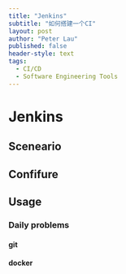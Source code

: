 ```yaml
---
title: "Jenkins"
subtitle: "如何搭建一个CI"
layout: post
author: "Peter Lau"
published: false
header-style: text
tags:
  - CI/CD
  - Software Engineering Tools
---
```


# Jenkins

## Sceneario


## Confifure




## Usage

### Daily problems


#### git

#### docker


